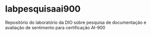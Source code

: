 # labpesquisaai900
Repositório do laboratório da DIO sobre pesquisa de documentação e avaliação de sentimento para certificação AI-900
